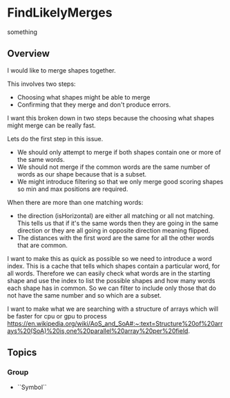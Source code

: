 # FindLikelyMerges

something

## Overview

I would like to merge shapes together.  

This involves two steps:
* Choosing what shapes might be able to merge
* Confirming that they merge and don't produce errors.

I want this broken down in two steps because the choosing what shapes might merge can be really fast.

Lets do the first step in this issue.

* We should only attempt to merge if both shapes contain one or more of the same words.
* We should not merge if the common words are the same number of words as our shape because that is a subset.
* We might introduce filtering so that we only merge good scoring shapes so min and max positions are required.

When there are more than one matching words:
* the direction (isHorizontal) are either all matching or all not matching.  This tells us that if it's the same words then they are going in the same direction or they are all going in opposite direction meaning flipped.
* The distances with the first word are the same for all the other words that are common.

I want to make this as quick as possible so we need to introduce a word index.  This is a cache that tells which shapes contain a particular word, for all words.  Therefore we can easily check what words are in the starting shape and use the index to list the possible shapes and how many words each shape has in common.  So we can filter to include only those that do not have the same number and so which are a subset.

I want to make what we are searching with a structure of arrays which will be faster for cpu or gpu to process https://en.wikipedia.org/wiki/AoS_and_SoA#:~:text=Structure%20of%20arrays%20(SoA)%20is,one%20parallel%20array%20per%20field.

## Topics

### <!--@START_MENU_TOKEN@-->Group<!--@END_MENU_TOKEN@-->

- <!--@START_MENU_TOKEN@-->``Symbol``<!--@END_MENU_TOKEN@-->
